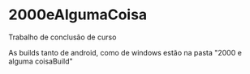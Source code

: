 # 2000eAlgumaCoisa
Trabalho de conclusão de curso


As builds tanto de android, como de windows estão na pasta "2000 e alguma coisaBuild"
